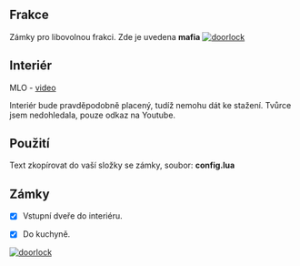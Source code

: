 ## Frakce
Zámky pro libovolnou frakci. Zde je uvedena **mafia**
<a href="https://cdn.discordapp.com/attachments/696442851848093756/703636256688701552/PearlsSeafood-GTAV.png" target="_blank"><img alt="doorlock" src="https://cdn.discordapp.com/attachments/696442851848093756/703636256688701552/PearlsSeafood-GTAV.png"></a>

## Interiér
MLO - [video](https://www.youtube.com/watch?v=EuqbmA6aC78)

Interiér bude pravděpodobně placený, tudíž nemohu dát ke stažení. Tvůrce jsem nedohledala, pouze odkaz na Youtube.

## Použití
Text zkopírovat do vaší složky se zámky, soubor: __config.lua__

## Zámky
- [x] Vstupní dveře do interiéru.
- [x] Do kuchyně.


<a href="https://cdn.discordapp.com/attachments/696442851848093756/703634916088479764/872827278182.png" target="_blank"><img alt="doorlock" src="https://cdn.discordapp.com/attachments/696442851848093756/703634916088479764/872827278182.png"></a>
